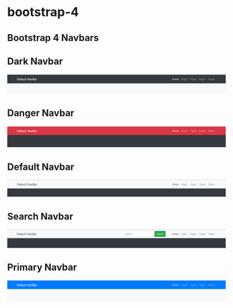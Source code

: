 # bootstrap-4
## Bootstrap 4 Navbars

## Dark Navbar
![](https://github.com/barismeral/bootstrap-4/blob/master/img/drk.PNG?raw=true)

## Danger Navbar
![](https://github.com/barismeral/bootstrap-4/blob/master/img/dg.PNG?raw=true)

## Default Navbar
![](https://github.com/barismeral/bootstrap-4/blob/master/img/df.PNG?raw=true)

## Search Navbar
![](https://github.com/barismeral/bootstrap-4/blob/master/img/sear.PNG?raw=true)

## Primary Navbar
![](https://github.com/barismeral/bootstrap-4/blob/master/img/pri.PNG?raw=true)


